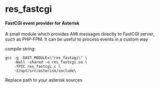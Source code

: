 # res_fastcgi

#### FastCGI event provider for Asterisk

A small module which provides AMI messages directly to FastCGI server, such as PHP-FPM. It can be useful to process events in a custom way


compile string:

```
gcc -g -DAST_MODULE=\"res_fastagi\" \
	-Wall -shared -o res_fastcgi.so \
	-fPIC res_fastcgi.c \
	-I/opt/src/asterisk/include\
```

Replace path to your asterisk sources

